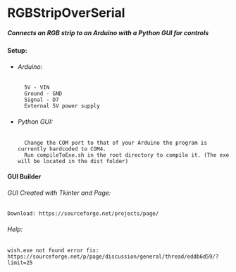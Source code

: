 # RGBStripOverSerial
##### Connects an RGB strip to an Arduino with a Python GUI for controls
 
#### Setup:
- ######  Arduino:
		5V - VIN
		Ground - GND
		Signal - D7
		External 5V power supply
- ###### Python GUI:
		Change the COM port to that of your Arduino the program is currently hardcoded to COM4. 
		Run compileToExe.sh in the root directory to compile it. (The exe will be located in the dist folder)

#### GUI Builder
###### GUI Created with Tkinter and Page:
	Download: https://sourceforge.net/projects/page/
###### Help: 
	wish.exe not found error fix: https://sourceforge.net/p/page/discussion/general/thread/eddb6d59/?limit=25
